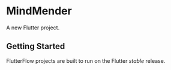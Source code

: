 # MindMender

A new Flutter project.

## Getting Started

FlutterFlow projects are built to run on the Flutter _stable_ release.
